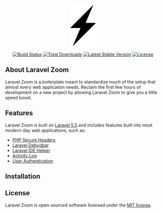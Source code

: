 <p align="center"><img src="https://github.com/austintoddj/laravel-zoom/blob/master/resources/assets/img/lightning.svg"></p>

<p align="center">
<a href="https://travis-ci.org/austintoddj/laravel-zoom"><img src="https://travis-ci.org/austintoddj/laravel-zoom.svg" alt="Build Status"></a>
<a href="https://packagist.org/packages/austintoddj/laravel-zoom"><img src="https://poser.pugx.org/austintoddj/laravel-zoom/d/total.svg" alt="Total Downloads"></a>
<a href="https://packagist.org/packages/austintoddj/laravel-zoom"><img src="https://poser.pugx.org/austintoddj/laravel-zoom/v/stable.svg" alt="Latest Stable Version"></a>
<a href="https://packagist.org/packages/austintoddj/laravel-zoom"><img src="https://poser.pugx.org/austintoddj/laravel-zoom/license.svg" alt="License"></a>
</p>

## About Laravel Zoom

Laravel Zoom is a boilerplate meant to standardize much of the setup that almost every web application needs. Reclaim the first few hours of development on a new project by allowing Laravel Zoom to give you a little speed boost.

## Features

Laravel Zoom is built on [Laravel 5.5](https://github.com/laravel/framework) and includes features built into most modern-day web applications, such as:

* [PHP Secure Headers](https://github.com/BePsvPT/secure-headers)
* [Laravel Debugbar](https://github.com/barryvdh/laravel-debugbar)
* [Laravel IDE Helper](https://github.com/barryvdh/laravel-ide-helper)
* [Activity Log](https://docs.spatie.be/laravel-activitylog/v1/introduction)
* [User Authentication](https://laravel.com/docs/5.5/authentication#authentication-quickstart)

## Installation

## License

Laravel Zoom is open-sourced software licensed under the [MIT license](http://opensource.org/licenses/MIT).
